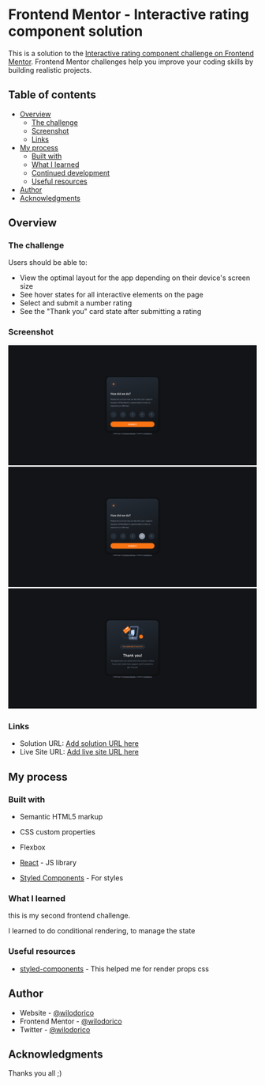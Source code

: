 # Frontend Mentor - Interactive rating component solution

This is a solution to the [Interactive rating component challenge on Frontend Mentor](https://www.frontendmentor.io/challenges/interactive-rating-component-koxpeBUmI). Frontend Mentor challenges help you improve your coding skills by building realistic projects. 

## Table of contents

- [Overview](#overview)
  - [The challenge](#the-challenge)
  - [Screenshot](#screenshot)
  - [Links](#links)
- [My process](#my-process)
  - [Built with](#built-with)
  - [What I learned](#what-i-learned)
  - [Continued development](#continued-development)
  - [Useful resources](#useful-resources)
- [Author](#author)
- [Acknowledgments](#acknowledgments)

## Overview

### The challenge

Users should be able to:

- View the optimal layout for the app depending on their device's screen size
- See hover states for all interactive elements on the page
- Select and submit a number rating
- See the "Thank you" card state after submitting a rating

### Screenshot

![](./screenshots/first.png)
![](./screenshots/selected.png)
![](./screenshots/submited.png)

### Links

- Solution URL: [Add solution URL here](https://your-solution-url.com)
- Live Site URL: [Add live site URL here](https://your-live-site-url.com)

## My process

### Built with

- Semantic HTML5 markup
- CSS custom properties
- Flexbox

- [React](https://reactjs.org/) - JS library
- [Styled Components](https://styled-components.com/) - For styles

### What I learned

this is my second frontend challenge.

I learned to do conditional rendering, to manage the state

### Useful resources

- [styled-components](https://www.styled-components.com) - This helped me for render props css 

## Author

- Website - [@wilodorico](https://www.wilodorico.fr)
- Frontend Mentor - [@wilodorico](https://www.frontendmentor.io/profile/wilodorico)
- Twitter - [@wilodorico](https://www.twitter.com/wilodorico)



## Acknowledgments

Thanks you all ;)
